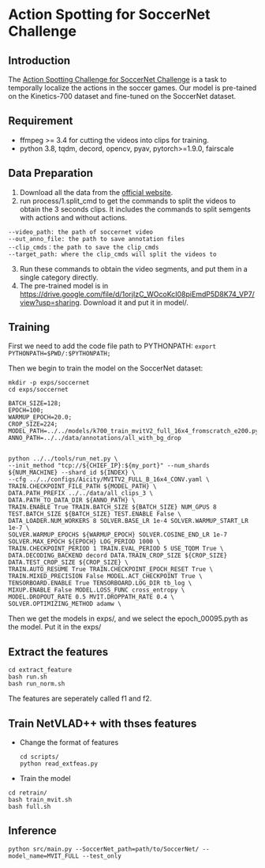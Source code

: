 # Action Spotting for SoccerNet Challenge

## Introduction
The [Action Spotting Challenge for SoccerNet Challenge](https://www.soccer-net.org/tasks/action-spotting) is a task to temporally localize the actions in the soccer games. Our model is pre-tained on the Kinetics-700 dataset and fine-tuned on the SoccerNet dataset.

## Requirement
* ffmpeg >= 3.4 for cutting the videos into clips for training.
* python 3.8, tqdm, decord, opencv, pyav, pytorch>=1.9.0, fairscale

## Data Preparation
1. Download all the data from the [official website](https://www.soccer-net.org/download). 
2. run process/1.split_cmd to get the commands to split the videos to obtain the 3 seconds clips. It includes the commands to split semgents with actions and without actions.

```
--video_path: the path of soccernet video
--out_anno_file: the path to save annotation files
--clip_cmds：the path to save the clip_cmds
--target_path: where the clip_cmds will split the videos to 
```

3. Run these commands to obtain the video segments, and put them in a single category directly.
4. The pre-trained model is in https://drive.google.com/file/d/1orjIzC_WOcoKcI08piEmdP5D8K74_VP7/view?usp=sharing. Download it and put it in  model/.

## Training
First we need to add the code file path to PYTHONPATH:
`export PYTHONPATH=$PWD/:$PYTHONPATH;`



Then we begin to train the model on the SoccerNet dataset:
```
mkdir -p exps/soccernet
cd exps/soccernet

BATCH_SIZE=128;
EPOCH=100;
WARMUP_EPOCH=20.0;
CROP_SIZE=224;
MODEL_PATH=../../models/k700_train_mvitV2_full_16x4_fromscratch_e200.pyth;
ANNO_PATH=../../data/annotations/all_with_bg_drop


python ../../tools/run_net.py \
--init_method "tcp://${CHIEF_IP}:${my_port}" --num_shards ${NUM_MACHINE} --shard_id ${INDEX} \
--cfg ../../configs/Aicity/MVITV2_FULL_B_16x4_CONV.yaml \
TRAIN.CHECKPOINT_FILE_PATH ${MODEL_PATH} \
DATA.PATH_PREFIX ../../data/all_clips_3 \
DATA.PATH_TO_DATA_DIR ${ANNO_PATH} \
TRAIN.ENABLE True TRAIN.BATCH_SIZE ${BATCH_SIZE} NUM_GPUS 8 TEST.BATCH_SIZE ${BATCH_SIZE} TEST.ENABLE False \
DATA_LOADER.NUM_WORKERS 8 SOLVER.BASE_LR 1e-4 SOLVER.WARMUP_START_LR 1e-7 \
SOLVER.WARMUP_EPOCHS ${WARMUP_EPOCH} SOLVER.COSINE_END_LR 1e-7 SOLVER.MAX_EPOCH ${EPOCH} LOG_PERIOD 1000 \
TRAIN.CHECKPOINT_PERIOD 1 TRAIN.EVAL_PERIOD 5 USE_TQDM True \
DATA.DECODING_BACKEND decord DATA.TRAIN_CROP_SIZE ${CROP_SIZE} DATA.TEST_CROP_SIZE ${CROP_SIZE} \
TRAIN.AUTO_RESUME True TRAIN.CHECKPOINT_EPOCH_RESET True \
TRAIN.MIXED_PRECISION False MODEL.ACT_CHECKPOINT True \
TENSORBOARD.ENABLE True TENSORBOARD.LOG_DIR tb_log \
MIXUP.ENABLE False MODEL.LOSS_FUNC cross_entropy \
MODEL.DROPOUT_RATE 0.5 MVIT.DROPPATH_RATE 0.4 \
SOLVER.OPTIMIZING_METHOD adamw \
```
Then we get the models in exps/, and we select the epoch_00095.pyth as the model.
Put it in the exps/
## Extract the features
```
cd extract_feature
bash run.sh
bash run_norm.sh
```
The features are seperately called f1 and f2.

## Train NetVLAD++ with thses features
* Change the format of features
  ```
  cd scripts/
  python read_extfeas.py
  ```
* Train the model
```
cd retrain/
bash train_mvit.sh
bash full.sh
```


## Inference
```
python src/main.py --SoccerNet_path=path/to/SoccerNet/ --model_name=MVIT_FULL --test_only
```
